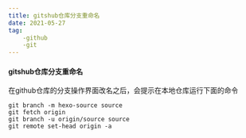 ```yaml
---
title: gitshub仓库分支重命名
date: 2021-05-27
tag: 
    -github
    -git
---
```




#### gitshub仓库分支重命名

在github仓库的分支操作界面改名之后，会提示在本地仓库运行下面的命令

```git branch -m hexo-source source
git branch -m hexo-source source
git fetch origin
git branch -u origin/source source
git remote set-head origin -a
```

